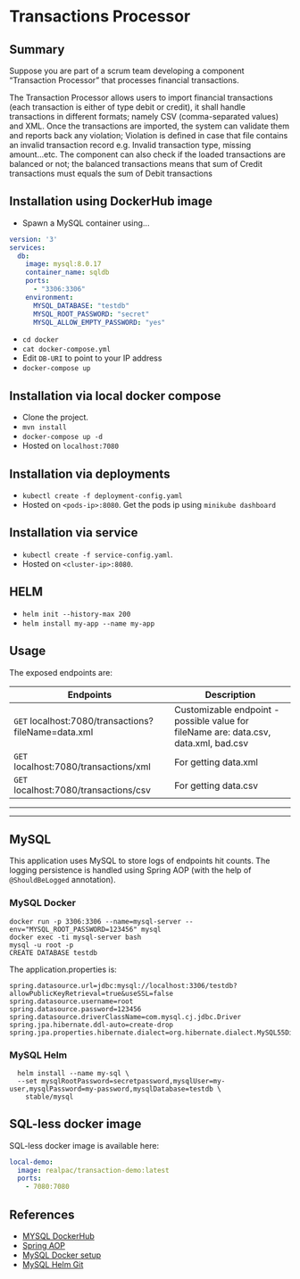 # Transactions Processor

## Summary
Suppose you are part of a scrum team developing a component “Transaction Processor” that
processes financial transactions.

The Transaction Processor allows users to import financial transactions (each transaction is
either of type debit or credit), it shall handle transactions in different formats; namely CSV
(comma-separated values) and XML. Once the transactions are imported, the system can validate
them and reports back any violation; Violation is defined in case that file contains an invalid
transaction record e.g. Invalid transaction type, missing amount...etc. The component can also
check if the loaded transactions are balanced or not; the balanced transactions means that sum of
Credit transactions must equals the sum of Debit transactions


## Installation using DockerHub image
* Spawn a MySQL container using...
```yaml
version: '3'
services:
  db:
    image: mysql:8.0.17
    container_name: sqldb
    ports:
      - "3306:3306"
    environment:
      MYSQL_DATABASE: "testdb"
      MYSQL_ROOT_PASSWORD: "secret"
      MYSQL_ALLOW_EMPTY_PASSWORD: "yes"
```
* `cd docker`
* `cat docker-compose.yml`
* Edit `DB-URI` to point to your IP address
* `docker-compose up`

## Installation via local docker compose
*  Clone the project.
* `mvn install`
* `docker-compose up -d`
* Hosted on `localhost:7080`


## Installation via deployments
* `kubectl create -f deployment-config.yaml`
* Hosted on `<pods-ip>:8080`. Get the pods ip using `minikube dashboard` 

## Installation via service
* `kubectl create -f service-config.yaml`.
* Hosted on `<cluster-ip>:8080`.


## HELM
* `helm init --history-max 200`
* `helm install my-app --name my-app`


## Usage
The exposed endpoints are:

| Endpoints | Description |
| ------   | ------       |
| `GET` localhost:7080/transactions?fileName=data.xml |  Customizable endpoint - possible value for fileName are: data.csv, data.xml, bad.csv |
| `GET` localhost:7080/transactions/xml | For getting data.xml   |   
| `GET` localhost:7080/transactions/csv | For getting data.csv |   

----------
-----------

## MySQL
This application uses MySQL to store logs of endpoints hit counts. 
The logging persistence is handled using Spring AOP (with the help of `@ShouldBeLogged` annotation).

### MySQL Docker 
```shell script
docker run -p 3306:3306 --name=mysql-server --env="MYSQL_ROOT_PASSWORD=123456" mysql
docker exec -ti mysql-server bash 
mysql -u root -p
CREATE DATABASE testdb
```

The application.properties is:
```properties
spring.datasource.url=jdbc:mysql://localhost:3306/testdb?allowPublicKeyRetrieval=true&useSSL=false
spring.datasource.username=root
spring.datasource.password=123456
spring.datasource.driverClassName=com.mysql.cj.jdbc.Driver
spring.jpa.hibernate.ddl-auto=create-drop
spring.jpa.properties.hibernate.dialect=org.hibernate.dialect.MySQL55Dialect
```

### MySQL Helm
```shell script
  helm install --name my-sql \
  --set mysqlRootPassword=secretpassword,mysqlUser=my-user,mysqlPassword=my-password,mysqlDatabase=testdb \
    stable/mysql
```


## SQL-less docker image
SQL-less docker image is available here:
```yaml
local-demo:
  image: realpac/transaction-demo:latest
  ports:
    - 7080:7080
```


## References
* [MYSQL DockerHub](https://hub.docker.com/_/mysql)
* [Spring AOP](https://www.springboottutorial.com/spring-boot-and-aop-with-spring-boot-starter-aop)
* [MySQL Docker setup](https://itnext.io/create-a-mysql-server-with-docker-55ea405f64b0)
* [MySQL Helm Git](https://github.com/helm/charts/tree/master/stable/mysql)

